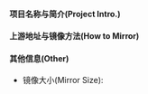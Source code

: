 <!--
如果你希望 TUNA 对某个开源项目设立镜像，请按以下模板填写

If you request TUNA to setup a mirror site for an open-source project, please submit you issue using the following template.

提交时，请去掉上面两句，还有这一句。如果不是设立镜像请求，无需按此格式填写。
-->

#### 项目名称与简介(Project Intro.)

#### 上游地址与镜像方法(How to Mirror)

#### 其他信息(Other)
- 镜像大小(Mirror Size): 

